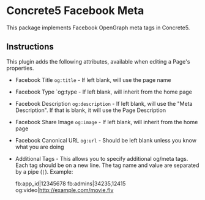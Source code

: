 Concrete5 Facebook Meta
=======================

This package implements Facebook OpenGraph meta tags in Concrete5.

## Instructions

This plugin adds the following attributes, available when editing
a Page's properties.

* Facebook Title `og:title` - If left blank, will use the page name
* Facebook Type `og:type - If left blank, will inherit from the home page
* Facebook Description `og:description` - If left blank, will use the "Meta Description". If that is blank, 
it will use the Page Description
* Facebook Share Image `og:image` - If left blank, will inherit from the home page
* Facebook Canonical URL `og:url` - Should be left blank unless you know what you are doing
* Additional Tags - This allows you to specify additional og/meta tags. Each tag should be
on a new line. The tag name and value are separated by a pipe (`|`). Example: 

  fb:app_id|12345678
  fb:admins|34235,12415
  og:video|http://example.com/movie.flv